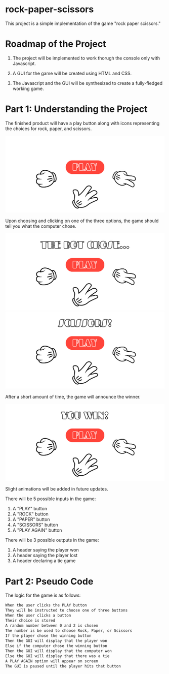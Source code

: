 # rock-paper-scissors

This project is a simple implementation of the game "rock paper scissors." 

# Roadmap of the Project

1. The project will be implemented to work thorugh the console only with Javascript.

2. A GUI for the game will be created using HTML and CSS.

3. The Javascript and the GUI will be synthesized to create a fully-fledged working game.

# Part 1: Understanding the Project

The finished product will have a play button along with icons representing the choices for rock, paper, and scissors. 

![A mockup of the Rock Paper Scissors game](img/play.png)

Upon choosing and clicking on one of the three options, the game should tell you what the computer chose.

![Showing what the computer chose](img/play2.png)
![Showing what the computer chose](img/play3.png)

After a short amount of time, the game will announce the winner.

![Showing the winner](img/play4.png)

Slight animations will be added in future updates.

There will be 5 possible inputs in the game:

1. A "PLAY" button
2. A "ROCK" button
3. A "PAPER" button
4. A "SCISSORS" button
5. A "PLAY AGAIN" button

There will be 3 possible outputs in the game:

1. A header saying the player won
2. A header saying the player lost
3. A header declaring a tie game

# Part 2: Pseudo Code

The logic for the game is as follows:
```
When the user clicks the PLAY button
They will be instructed to choose one of three buttons
When the user clicks a button
Their choice is stored
A random number between 0 and 2 is chosen
The number is be used to choose Rock, Paper, or Scissors
If the player chose the winning button
Then the GUI will display that the player won
Else if the computer chose the winning button
Then the GUI will display that the computer won
Else the GUI will display that there was a tie
A PLAY AGAIN option will appear on screen
The GUI is paused until the player hits that button
```

